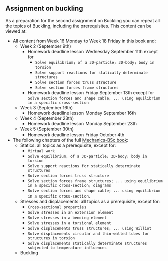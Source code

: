 ## Assignment on buckling
As a preparation for the second assignment on Buckling you can repeat all the topics of Buckling, including the prerequisites. This content can be viewed at:
- All content from Week 16 Monday to Week 18 Friday in this book and:
  - Week 2 (September 9th)
    - Homework deadline lesson Wednesday September 11th except for
      - `Solve equilibrium; of a 3D-particle; 3D-body; body in torsion`
      - `Solve support reactions for statically determinate structures`
      - `Solve section forces truss structure`
      - `Solve section forces frame structures`
    - Homework deadline lesson Friday September 13th except for `Solve section forces and shape cable; ... using equilibrium in a specific cross-section`
  - Week 3 (September 16th)
    - Homework deadline lesson Monday September 16th
  - Week 4 (September 23th)
    - Homework deadline lesson Monday September 23th
  - Week 5 (September 30th)
    - Homework deadline lesson Friday October 4th
- The following chapters of the full [Mechanics-BSc book](https://teachbooks.github.io/mechanics-BSc):
    - Statics:  all topics as a prerequisite, except for:
      - `Virtual work`
      - `Solve equilibrium; of a 3D-particle; 3D-body; body in torsion`
      - `Solve support reactions for statically determinate structures`
      - `Solve section forces truss structure`
      - `Solve section forces frame structures; ... using equilibrium in a specific cross-section; diagrams`
      - `Solve section forces and shape cable; ... using equilibrium in a specific cross-section`.
    - Stresses and displacements: all topics as a prerequisite, except for:
      - `Cross-sectional properties`
      - `Solve stresses in an extension element`
      - `Solve stresses in a bending element`
      - `Solve stresses in a torsional element`
      - `Solve displacements truss structures; ... using Williot`
      - `Solve displacements circular and thin-walled tubes for structures in torsion`
      - `Solve displacements statically determinate structures subjected to temperature influences`
    - Buckling
